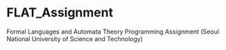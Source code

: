 # FLAT_Assignment
Formal Languages and Automata Theory Programming Assignment (Seoul National University of Science and Technology)
